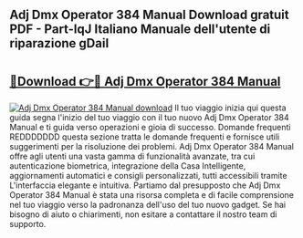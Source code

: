 ## Adj Dmx Operator 384 Manual Download gratuit PDF - Part-lqJ Italiano Manuale dell'utente di riparazione gDaiI

# <h2><a href="http://dfdxpo.blite.top/?on=Adj+Dmx+Operator+384+Manual">🔗Download 👉🔴 Adj Dmx Operator 384 Manual</a></h2>

[![Adj Dmx Operator 384 Manual download](https://i.imgur.com/lujVjoI.png)](http://dfdxpo.blite.top/?on=Adj+Dmx+Operator+384+Manual)
Il tuo viaggio inizia qui questa guida segna l'inizio del tuo viaggio con il tuo nuovo Adj Dmx Operator 384 Manual e ti guida verso operazioni e gioia di successo. Domande frequenti REDDDDDDD questa sezione tratta le domande frequenti e fornisce utili suggerimenti per la risoluzione dei problemi. Adj Dmx Operator 384 Manual offre agli utenti una vasta gamma di funzionalità avanzate, tra cui autenticazione biometrica, integrazione della Casa Intelligente, aggiornamenti automatici e consigli personalizzati, tutti accessibili tramite L'interfaccia elegante e intuitiva. Partiamo dal presupposto che Adj Dmx Operator 384 Manual è stata una risorsa completa e di facile comprensione nel tuo viaggio verso la padronanza dell'uso del tuo nuovo gadget. Se hai bisogno di aiuto o chiarimenti, non esitare a contattare il nostro team di supporto.
